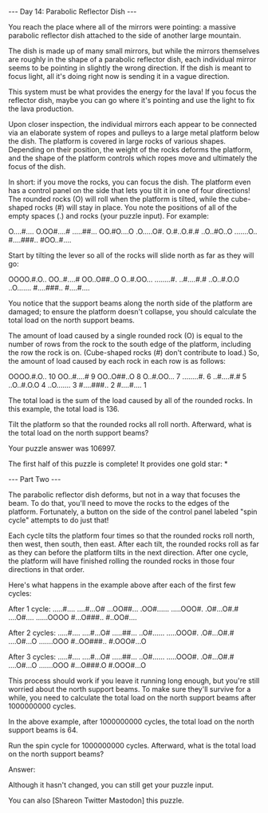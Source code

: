 
--- Day 14: Parabolic Reflector Dish ---

You reach the place where all of the mirrors were pointing: a massive parabolic reflector dish attached to the side of another large mountain.

The dish is made up of many small mirrors, but while the mirrors themselves are roughly in the shape of a parabolic reflector dish, each individual mirror seems to be pointing in slightly the wrong direction. If the dish is meant to focus light, all it's doing right now is sending it
in a vague direction.

This system must be what provides the energy for the lava! If you focus the reflector dish, maybe you can go where it's pointing and use the light to fix the lava production.

Upon closer inspection, the individual mirrors each appear to be connected via an elaborate system of ropes and pulleys to a large metal platform below the dish. The platform is covered in large rocks of various shapes. Depending on their position, the weight of the rocks deforms the
platform, and the shape of the platform controls which ropes move and ultimately the focus of the dish.

In short: if you move the rocks, you can focus the dish. The platform even has a control panel on the side that lets you tilt it in one of four directions! The rounded rocks (O) will roll when the platform is tilted, while the cube-shaped rocks (#) will stay in place. You note the
positions of all of the empty spaces (.) and rocks (your puzzle input). For example:

O....#....
O.OO#....#
.....##...
OO.#O....O
.O.....O#.
O.#..O.#.#
..O..#O..O
.......O..
#....###..
#OO..#....

Start by tilting the lever so all of the rocks will slide north as far as they will go:

OOOO.#.O..
OO..#....#
OO..O##..O
O..#.OO...
........#.
..#....#.#
..O..#.O.O
..O.......
#....###..
#....#....

You notice that the support beams along the north side of the platform are damaged; to ensure the platform doesn't collapse, you should calculate the total load on the north support beams.

The amount of load caused by a single rounded rock (O) is equal to the number of rows from the rock to the south edge of the platform, including the row the rock is on. (Cube-shaped rocks (#) don't contribute to load.) So, the amount of load caused by each rock in each row is as
follows:

OOOO.#.O.. 10
OO..#....#  9
OO..O##..O  8
O..#.OO...  7
........#.  6
..#....#.#  5
..O..#.O.O  4
..O.......  3
#....###..  2
#....#....  1

The total load is the sum of the load caused by all of the rounded rocks. In this example, the total load is 136.

Tilt the platform so that the rounded rocks all roll north. Afterward, what is the total load on the north support beams?

Your puzzle answer was 106997.

The first half of this puzzle is complete! It provides one gold star: *

--- Part Two ---

The parabolic reflector dish deforms, but not in a way that focuses the beam. To do that, you'll need to move the rocks to the edges of the platform. Fortunately, a button on the side of the control panel labeled "spin cycle" attempts to do just that!

Each cycle tilts the platform four times so that the rounded rocks roll north, then west, then south, then east. After each tilt, the rounded rocks roll as far as they can before the platform tilts in the next direction. After one cycle, the platform will have finished rolling the
rounded rocks in those four directions in that order.

Here's what happens in the example above after each of the first few cycles:

After 1 cycle:
.....#....
....#...O#
...OO##...
.OO#......
.....OOO#.
.O#...O#.#
....O#....
......OOOO
#...O###..
#..OO#....

After 2 cycles:
.....#....
....#...O#
.....##...
..O#......
.....OOO#.
.O#...O#.#
....O#...O
.......OOO
#..OO###..
#.OOO#...O

After 3 cycles:
.....#....
....#...O#
.....##...
..O#......
.....OOO#.
.O#...O#.#
....O#...O
.......OOO
#...O###.O
#.OOO#...O

This process should work if you leave it running long enough, but you're still worried about the north support beams. To make sure they'll survive for a while, you need to calculate the total load on the north support beams after 1000000000 cycles.

In the above example, after 1000000000 cycles, the total load on the north support beams is 64.

Run the spin cycle for 1000000000 cycles. Afterward, what is the total load on the north support beams?

Answer:

Although it hasn't changed, you can still get your puzzle input.

You can also [Shareon Twitter Mastodon] this puzzle.

